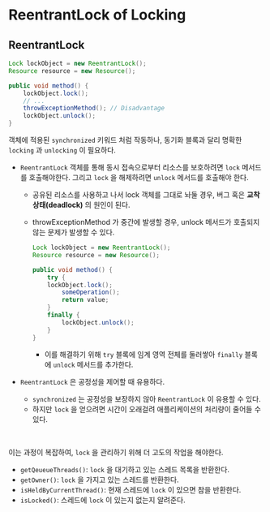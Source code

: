 # **ReentrantLock of Locking**

## **ReentrantLock**

```java
Lock lockObject = new ReentrantLock();
Resource resource = new Resource();

public void method() {
    lockObject.lock();
    // ...
    throwExceptionMethod(); // Disadvantage
    lockObject.unlock();
}
```

객체에 적용된 `synchronized` 키워드 처럼 작동하나, 동기화 블록과 달리 명확한 `locking` 과 `unlocking` 이 필요하다.

- `ReentrantLock` 객체를 통해 동시 접속으로부터 리소스를 보호하려면 `lock` 메서드를 호출해야한다. 그리고 `lock` 을 해제하려면 `unlock` 메서드를 호출해야 한다.

  - 공유된 리소스를 사용하고 나서 lock 객체를 그대로 놔둘 경우, 버그 혹은 **교착상태(deadlock)** 의 원인이 된다.
  - throwExceptionMethod 가 중간에 발생할 경우, unlock 메서드가 호출되지 않는 문제가 발생할 수 있다.

    ```java
    Lock lockObject = new ReentrantLock();
    Resource resource = new Resource();

    public void method() {
        try {
        lockObject.lock();
            someOperation();
            return value;
        }
        finally {
            lockObject.unlock();
        }
    }
    ```

    - 이를 해결하기 위해 `try` 블록에 임계 영역 전체를 둘러쌓아 `finally` 블록에 `unlock` 메서드를 추가한다.
- `ReentrantLock` 은 공정성을 제어할 때 유용하다.
  - `synchronized` 는 공정성을 보장하지 않아 `ReentrantLock` 이 유용할 수 있다.
  - 하지만 `lock` 을 얻으려면 시간이 오래걸려 애플리케이션의 처리량이 줄어들 수 있다.


<br>

이는 과정이 복잡하여, `lock` 을 관리하기 위해 더 고도의 작업을 해야한다.

- `getQeueueThreads()`: `lock` 을 대기하고 있는 스레드 목록을 반환한다.
- `getOwner()`: `lock` 을 가지고 있는 스레드를 반환한다.
- `isHeldByCurrentThread()`: 현재 스레드에 `lock` 이 있으면 참을 반환한다.
- `isLocked()`: 스레드에 `lock` 이 있는지 없는지 알려준다.

